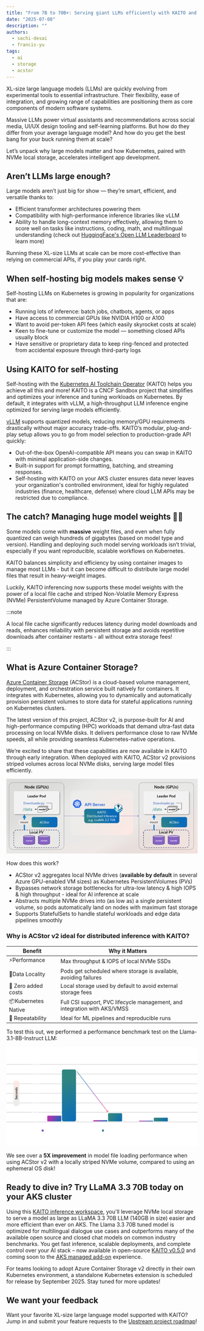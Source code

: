```yaml
---
title: "From 7B to 70B+: Serving giant LLMs efficiently with KAITO and ACStor v2"
date: "2025-07-08"
description: ""
authors:
  - sachi-desai
  - francis-yu
tags:
  - ai
  - storage
  - acstor
---
```


XL-size large language models (LLMs) are quickly evolving from experimental tools to essential infrastructure. Their flexibility, ease of integration, and growing range of capabilities are positioning them as core components of modern software systems.

Massive LLMs power virtual assistants and recommendations across social media, UI/UX design tooling and self-learning platforms. But how do they differ from your average language model? And how do you get the best bang for your buck running them at scale?

Let’s unpack why large models matter and how Kubernetes, paired with NVMe local storage, accelerates intelligent app development.

<!-- truncate -->

## Aren’t LLMs large enough?

Large models aren’t just big for show — they’re smart, efficient, and versatile thanks to:

- Efficient transformer architectures powering them
- Compatibility with high-performance inference libraries like vLLM
- Ability to handle long-context memory effectively, allowing them to score well on tasks like instructions, coding, math, and multilingual understanding (check out [HuggingFace's Open LLM Leaderboard](https://huggingface.co/open-llm-leaderboard) to learn more)

Running these XL-size LLMs at scale can be more cost-effective than relying on commercial APIs, if you play your cards right.

## When self-hosting big models makes sense 💡

Self-hosting LLMs on Kubernetes is growing in popularity for organizations that are:

- Running lots of inference: batch jobs, chatbots, agents, or apps
- Have access to commercial GPUs like NVIDIA H100 or A100
- Want to avoid per-token API fees (which easily skyrocket costs at scale)
- Keen to fine-tune or customize the model — something closed APIs usually block
- Have sensitive or proprietary data to keep ring-fenced and protected from accidental exposure through third-party logs

## Using KAITO for self-hosting

Self-hosting with the [Kubernetes AI Toolchain Operator](https://kaito-project.github.io/kaito/docs/) (KAITO) helps you achieve all this and more! KAITO is a CNCF Sandbox project that simplifies and optimizes your inference and tuning workloads on Kubernetes. By default, it integrates with vLLM, a high-throughput LLM inference engine optimized for serving large models efficiently.

[vLLM](https://docs.vllm.ai/) supports quantized models, reducing memory/GPU requirements drastically without major accuracy trade-offs. KAITO’s modular, plug-and-play setup allows you to go from model selection to production-grade API quickly:

- Out-of-the-box OpenAI-compatible API means you can swap in KAITO with minimal application-side changes.
- Built-in support for prompt formatting, batching, and streaming responses.
- Self-hosting with KAITO on your AKS cluster ensures data never leaves your organization's controlled environment, ideal for highly regulated industries (finance, healthcare, defense) where cloud LLM APIs may be restricted due to compliance.

## The catch? Managing huge model weights 🏋️‍♂️

Some models come with **massive** weight files, and even when fully quantized can weigh hundreds of gigabytes (based on model type and version). Handling and deploying such model serving workloads isn’t trivial, especially if you want reproducible, scalable workflows on Kubernetes.

KAITO balances simplicity and efficiency by using container images to manage most LLMs - but it can become difficult to distribute large model files that result in heavy-weight images.

Luckily, KAITO inferencing now supports these model weights with the power of a local file cache and striped Non-Volatile Memory Express (NVMe) PersistentVolume managed by Azure Container Storage.

:::note

A local file cache significantly reduces latency during model downloads and reads, enhances reliability with persistent storage and avoids repetitive downloads after container restarts - all without extra storage fees!

:::

## What is Azure Container Storage?

[Azure Container Storage](https://learn.microsoft.com/azure/storage/container-storage/container-storage-introduction) (ACStor) is a cloud-based volume management, deployment, and orchestration service built natively for containers. It integrates with Kubernetes, allowing you to dynamically and automatically provision persistent volumes to store data for stateful applications running on Kubernetes clusters.

The latest version of this project, ACStor v2, is purpose-built for AI and high-performance computing (HPC) workloads that demand ultra-fast data processing on local NVMe disks. It delivers performance close to raw NVMe speeds, all while providing seamless Kubernetes-native operations.

We’re excited to share that these capabilities are now available in KAITO through early integration. When deployed with KAITO, ACStor v2 provisions striped volumes across local NVMe disks, serving large model files efficiently.

![ACStor v2 integration with KAITO](kaito-acstorv2-integration.png)

How does this work?

- ACStor v2 aggregates local NVMe drives (**available by default** in several Azure GPU-enabled VM sizes) as Kubernetes PersistentVolumes (PVs)
- Bypasses network storage bottlenecks for ultra-low latency & high IOPS & high throughput - ideal for AI inference at scale
- Abstracts multiple NVMe drives into (as low as) a single persistent volume, so pods automatically land on nodes with maximum fast storage
- Supports StatefulSets to handle stateful workloads and edge data pipelines smoothly

### Why is ACStor v2 ideal for distributed inference with KAITO?

| Benefit             | Why it Matters                                                            |
| ------------------- | ------------------------------------------------------------------------- |
| ⚡Performance       | Max throughput & IOPS of local NVMe SSDs                                  |
| 🎯Data Locality     | Pods get scheduled where storage is available, avoiding failures          |
| 💸 Zero added costs | Local storage used by default to avoid external storage fees              |
| 📦Kubernetes Native | Full CSI support, PVC lifecycle management, and integration with AKS/VMSS |
| 🔁 Repeatability    | Ideal for ML pipelines and reproducible runs                              |

To test this out, we performed a performance benchmark test on the Llama-3.1-8B-Instruct LLM:

![KAITO distributed inference with Llama-3.1-8B-Instruct (~113 GB weights)](kaito-acstorv2-inference.png)

We see over a **5X improvement** in model file loading performance when using ACStor v2 with a locally striped NVMe volume, compared to using an ephemeral OS disk!

## Ready to dive in? Try LLaMA 3.3 70B today on your AKS cluster

Using this [KAITO inference workspace](https://aka.ms/kaito/distributed-inference), you'll leverage NVMe local storage to serve a model as large as LLaMA 3.3 70B LLM (140GB in size) easier and more efficient than ever on AKS.
The Llama 3.3 70B tuned model is optimized for multilingual dialogue use cases and outperforms many of the available open source and closed chat models on common industry benchmarks.
You get fast inference, scalable deployments, and complete control over your AI stack – now available in open-source [KAITO v0.5.0](https://aka.ms/kaito) and coming soon to the [AKS managed add-on](https://learn.microsoft.com/azure/aks/ai-toolchain-operator) experience.

For teams looking to adopt Azure Container Storage v2 directly in their own Kubernetes environment, a standalone Kubernetes extension is scheduled for release by September 2025. Stay tuned for more updates!

## We want your feedback

Want your favorite XL-size large language model supported with KAITO? Jump in and submit your feature requests to the [Upstream project roadmap](https://github.com/kaito-project/kaito/issues)!
